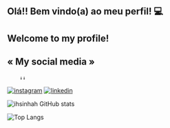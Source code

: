 ## Olá!! Bem vindo(a) ao meu perfil! 💻

## Welcome to my profile! 

## « My social media »
        ↓↓

[![instagram](https://img.shields.io/badge/Instagram-E4405F?style=for-the-badge&logo=instagram&logoColor=white)](https://www.instagram.com/ihsinhah/)
[![linkedin](https://img.shields.io/badge/LinkedIn-0077B5?style=for-the-badge&logo=linkedin&logoColor=white)](https://www.linkedin.com/in/thais-souza-silva-77369328a/)

![ihsinhah GitHub stats](https://github-readme-stats.vercel.app/api?username=ihsinhah&show_icons=true&theme=radical)

![Top Langs](https://github-readme-stats.vercel.app/api/top-langs/?username=ihsinhah&hide_progress=true)
